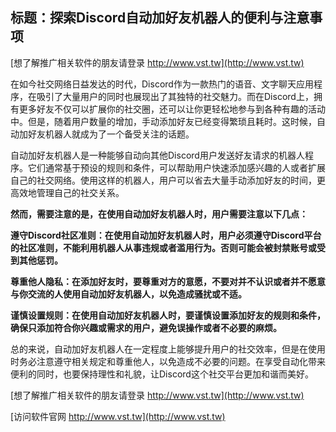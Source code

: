 ## **标题：探索Discord自动加好友机器人的便利与注意事项**

[想了解推广相关软件的朋友请登录 http://www.vst.tw](http://www.vst.tw)

在如今社交网络日益发达的时代，Discord作为一款热门的语音、文字聊天应用程序，在吸引了大量用户的同时也展现出了其独特的社交魅力。而在Discord上，拥有更多好友不仅可以扩展你的社交圈，还可以让你更轻松地参与到各种有趣的活动中。但是，随着用户数量的增加，手动添加好友已经变得繁琐且耗时。这时候，自动加好友机器人就成为了一个备受关注的话题。

自动加好友机器人是一种能够自动向其他Discord用户发送好友请求的机器人程序。它们通常基于预设的规则和条件，可以帮助用户快速添加感兴趣的人或者扩展自己的社交网络。使用这样的机器人，用户可以省去大量手动添加好友的时间，更高效地管理自己的社交关系。

**然而，需要注意的是，在使用自动加好友机器人时，用户需要注意以下几点：**

**遵守Discord社区准则：在使用自动加好友机器人时，用户必须遵守Discord平台的社区准则，不能利用机器人从事违规或者滥用行为。否则可能会被封禁账号或受到其他惩罚。**

**尊重他人隐私：在添加好友时，要尊重对方的意愿，不要对并不认识或者并不愿意与你交流的人使用自动加好友机器人，以免造成骚扰或不适。**

**谨慎设置规则：在使用自动加好友机器人时，要谨慎设置添加好友的规则和条件，确保只添加符合你兴趣或需求的用户，避免误操作或者不必要的麻烦。**

总的来说，自动加好友机器人在一定程度上能够提升用户的社交效率，但是在使用时务必注意遵守相关规定和尊重他人，以免造成不必要的问题。在享受自动化带来便利的同时，也要保持理性和礼貌，让Discord这个社交平台更加和谐而美好。

[想了解推广相关软件的朋友请登录 http://www.vst.tw](http://www.vst.tw)


[访问软件官网 http://www.vst.tw](http://www.vst.tw)
